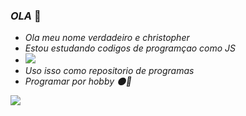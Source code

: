 ### *OLA* 🖤

- *Ola meu nome verdadeiro e christopher*
- *Estou estudando codigos de programçao como JS*
- ![](https://img.icons8.com/?size=1x&id=hKrJAdwqbGgG&format=gif)
- *Uso isso como repositorio de programas*
- *Programar por hobby 🌑🍃*  







![](https://media.tenor.com/WLcbm7ihHHsAAAAM/aesthetic.gif)






 
 
 
